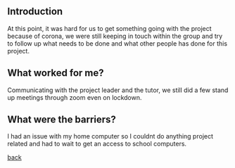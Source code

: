 ## Introduction

At this point, it was hard for us to get something going with the project because of corona, we were still keeping in touch within the group and try to follow up what needs to be done and what other people has done for this project.

## What worked for me?

Communicating with the project leader and the tutor, we still did a few stand up meetings through zoom even on lockdown.

## What were the barriers?

I had an issue with my home computer so I couldnt do anything project related and had to wait to get an access to school computers.


[back](./)